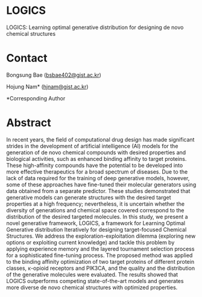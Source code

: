# LOGICS
LOGICS: Learning optimal generative distribution for designing de novo chemical structures

# Contact
Bongsung Bae (bsbae402@gist.ac.kr)

Hojung Nam* (hjnam@gist.ac.kr)

*Corresponding Author

# Abstract
In recent years, the field of computational drug design has made significant strides in the development of artificial intelligence (AI) models for the generation of de novo chemical compounds with desired properties and biological activities, such as enhanced binding affinity to target proteins. These high-affinity compounds have the potential to be developed into more effective therapeutics for a broad spectrum of diseases. Due to the lack of data required for the training of deep generative models, however, some of these approaches have fine-tuned their molecular generators using data obtained from a separate predictor. These studies demonstrated that generative models can generate structures with the desired target properties at a high frequency; nevertheless, it is uncertain whether the diversity of generations and chemical space covered correspond to the distribution of the desired targeted molecules. In this study, we present a novel generative framework, LOGICS, a framework for Learning Optimal Generative distribution Iteratively for designing target-focused Chemical Structures. We address the exploration-exploitation dilemma (exploring new options or exploiting current knowledge) and tackle this problem by applying experience memory and the layered tournament selection process for a sophisticated fine-tuning process. The proposed method was applied to the binding affinity optimization of two target proteins of different protein classes, κ-opioid receptors and PIK3CA, and the quality and the distribution of the generative molecules were evaluated. The results showed that LOGICS outperforms competing state-of-the-art models and generates more diverse de novo chemical structures with optimized properties. 
